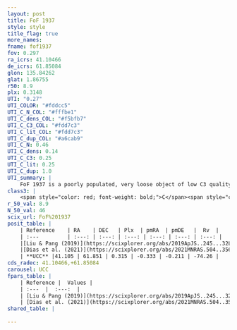 ```yaml
---
layout: post
title: FoF 1937
style: style
title_flag: true
more_names: 
fname: fof1937
fov: 0.297
ra_icrs: 41.10466
de_icrs: 61.85084
glon: 135.84262
glat: 1.86755
r50: 8.9
plx: 0.3148
UTI: "0.27"
UTI_COLOR: "#fddcc5"
UTI_C_N_COL: "#fffbe1"
UTI_C_dens_COL: "#f5bfb7"
UTI_C_C3_COL: "#fdd7c3"
UTI_C_lit_COL: "#fdd7c3"
UTI_C_dup_COL: "#a6cab9"
UTI_C_N: 0.46
UTI_C_dens: 0.14
UTI_C_C3: 0.25
UTI_C_lit: 0.25
UTI_C_dup: 1.0
UTI_summary: |
    FoF 1937 is a poorly populated, very loose object of low C3 quality. It is poorly studied in the literature.
class3: |
    <span style="color: red; font-weight: bold;">C</span><span style="color: red; font-weight: bold;">C</span>
r_50_val: 8.9
N_50_val: 46
scix_url: FoF%201937
posit_table: |
    | Reference    | RA    | DEC   | Plx  | pmRA  | pmDE   |  Rv  |
    | :---         | :---: | :---: | :---: | :---: | :---: | :---: |
    |[Liu & Pang (2019)](https://scixplorer.org/abs/2019ApJS..245...32L) | 41.095 | 61.846 | 0.336 | -0.333 | -0.213 | -- |
    |[Dias et al. (2021)](https://scixplorer.org/abs/2021MNRAS.504..356D) | 41.077 | 61.866 | 0.335 | -0.336 | -0.208 | -52.878 |
    | **UCC** |41.105 | 61.851 | 0.315 | -0.333 | -0.211 | -74.26 | 
cds_radec: 41.10466,+61.85084
carousel: UCC
fpars_table: |
    | Reference |  Values |
    | :---  |  :---:  |
    | [Liu & Pang (2019)](https://scixplorer.org/abs/2019ApJS..245...32L) | `Age=0.576, Z=0.25` |
    | [Dias et al. (2021)](https://scixplorer.org/abs/2021MNRAS.504..356D) | `Av=1.817, Dist=2491, logage=7.522, [Fe/H]=-0.058` |
shared_table: |
    
---
```

